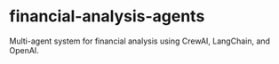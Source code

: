 # financial-analysis-agents
Multi-agent system for financial analysis using CrewAI, LangChain, and OpenAI.
